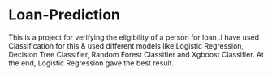 # Loan-Prediction

This is a project for verifying the eligibility of a person for loan .I have used Classification for this & used different models like Logistic Regression, Decision Tree Classifier, Random Forest Classifier and Xgboost Classifier. At the end, Logistic Regression gave the best result.
